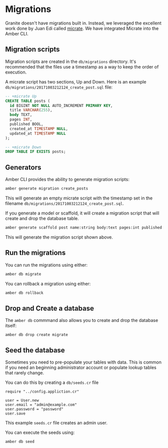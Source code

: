 # Migrations

Granite doesn't have migrations built in. Instead, we leveraged the excellent work done by Juan Edi called [micrate](https://github.com/juanedi/micrate).  We have integrated Micrate into the Amber CLI.

## Migration scripts

Migration scripts are created in the `db/migrations` directory.  It's recommended that the files use a timestamp as a way to keep the order of execution.

A micrate script has two sections, Up and Down.  Here is an example `db/migrations/20171003212124_create_post.sql` file:

```sql
-- +micrate Up
CREATE TABLE posts (
  id BIGINT NOT NULL AUTO_INCREMENT PRIMARY KEY,
  title VARCHAR(255),
  body TEXT,
  pages INT,
  published BOOL,
  created_at TIMESTAMP NULL,
  updated_at TIMESTAMP NULL
);

-- +micrate Down
DROP TABLE IF EXISTS posts;
```

## Generators

Amber CLI provides the ability to generate migration scripts:
```bash
amber generate migration create_posts
```

This will generate an empty micrate script with the timestamp set in the filename `db/migrations/20171003212124_create_post.sql`.

If you generate a model or scaffold, it will create a migration script that will create and drop the database table.

```bash
amber generate scaffold post name:string body:text pages:int published:bool
```

This will generate the migration script shown above.

## Run the migrations

You can run the migrations using either:

```bash
amber db migrate
```

You can rollback a migration using either:

```bash
amber db rollback
```

## Drop and Create a database

The `amber db` commmand also allows you to create and drop the database itself:
```
amber db drop create migrate
```

## Seed the database

Sometimes you need to pre-populate your tables with data.  This is common if you need an beginning administrator account or populate lookup tables that rarely change.

You can do this by creating a `db/seeds.cr` file
```crystal
require "../config.appliction.cr"

user = User.new
user.email = "admin@example.com"
user.password = "password"
user.save
```

This example `seeds.cr` file creates an admin user.

You can execute the seeds using:
```bash
amber db seed
```
